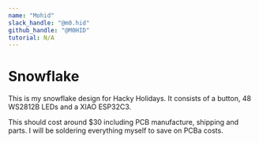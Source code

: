 ```yaml
---
name: "Mohid"
slack_handle: "@m0.hid"
github_handle: "@M0HID"
tutorial: N/A
---
```


# Snowflake

This is my snowflake design for Hacky Holidays. It consists of a button, 48 WS2812B LEDs and a XIAO ESP32C3.

This should cost around $30 including PCB manufacture, shipping and parts. I will be soldering everything myself to save on PCBa costs.
